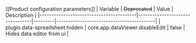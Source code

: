 [[Product configuration parameters]]
| Variable                                | ~~Deprecated~~                  | Value   | Description                              |
|-----------------------------------------|---------------------------------|---------|------------------------------------------|
| plugin.data-spreadsheet.hidden          | core.app.dataViewer.disableEdit | false   | Hides data editor from ui                |